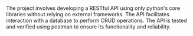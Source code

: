 # 
The project involves developing a RESTful API using only python's core libraries without relying on external frameworks. The API facilitates
interaction with a database to perform CRUD operations. The API is tested and verified using postman to ensure its functionality and reliability.
